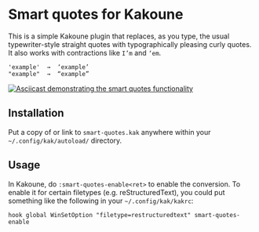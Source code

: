 # Smart quotes for Kakoune

This is a simple Kakoune plugin that replaces, as you type, the usual
typewriter-style straight quotes with typographically pleasing curly
quotes. It also works with contractions like `I’m` and `‘em`.

    'example'  →  ‘example’
    "example"  →  “example”

[![Asciicast demonstrating the smart quotes
functionality](https://asciinema.org/a/9mfchs3KboH7EAwgGSV86F034.svg)](https://asciinema.org/a/9mfchs3KboH7EAwgGSV86F034)

## Installation

Put a copy of or link to `smart-quotes.kak` anywhere within your
`~/.config/kak/autoload/` directory.

## Usage

In Kakoune, do `:smart-quotes-enable<ret>` to enable the conversion. To
enable it for certain filetypes (e.g. reStructuredText), you could put
something like the following in your `~/.config/kak/kakrc`:

    hook global WinSetOption "filetype=restructuredtext" smart-quotes-enable
